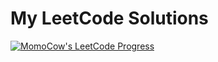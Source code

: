# My LeetCode Solutions

[![MomoCow's LeetCode Progress](https://x.cow.moe/leetcode-progress?username=momocow)](https://leetcode.com/momocow/)

